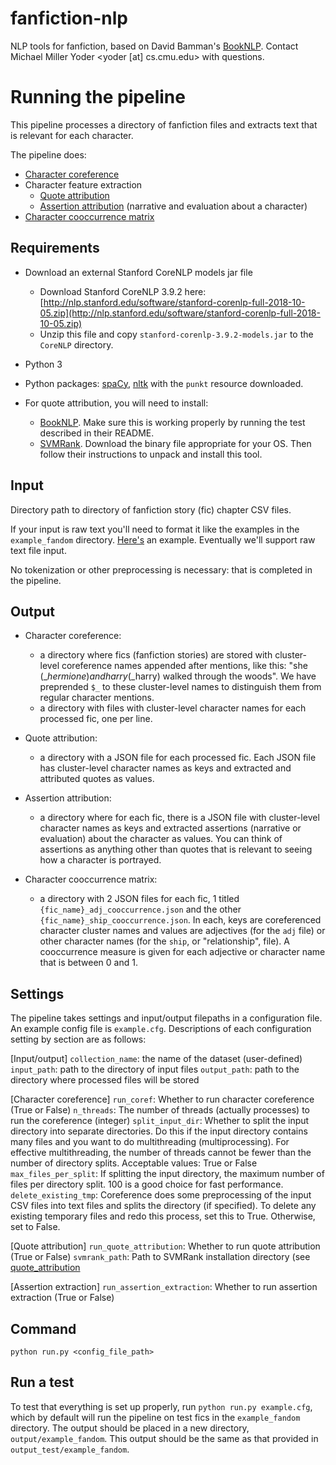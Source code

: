 # fanfiction-nlp
NLP tools for fanfiction, based on David Bamman's [BookNLP](https://github.com/dbamman/book-nlp). Contact Michael Miller Yoder <yoder [at] cs.cmu.edu> with questions.

# Running the pipeline
This pipeline processes a directory of fanfiction files and extracts
 text that is relevant for each character.
 
The pipeline does:
* [Character coreference](char_coref)
* Character feature extraction
	* [Quote attribution](quote_attribution)
	* [Assertion attribution](assertion_extraction) (narrative and evaluation about a character)
* [Character cooccurrence matrix](cooccurrence)

## Requirements
* Download an external Stanford CoreNLP models jar file
	* Download Stanford CoreNLP 3.9.2 here: [http://nlp.stanford.edu/software/stanford-corenlp-full-2018-10-05.zip](http://nlp.stanford.edu/software/stanford-corenlp-full-2018-10-05.zip)
	* Unzip this file and copy `stanford-corenlp-3.9.2-models.jar` to the `CoreNLP` directory.

* Python 3

* Python packages: [spaCy](https://spacy.io/usage), [nltk](https://www.nltk.org/install.html) with the `punkt` resource downloaded.

* For quote attribution, you will need to install:
	* [BookNLP](https://github.com/dbamman/book-nlp). Make sure this is working properly by running the test described in their README.
	* [SVMRank](https://www.cs.cornell.edu/people/tj/svm_light/svm_rank.html). Download the binary file appropriate for your OS. Then follow their instructions to unpack and install this tool.

## Input 
Directory path to directory of fanfiction story (fic) chapter CSV files. 

If your input is raw text you'll need to format it like the examples in the `example_fandom` directory. [Here's](https://github.com/michaelmilleryoder/fanfiction-nlp/blob/master/example_fandom/10118594_0004.csv) an example. Eventually we'll support raw text file input.

No tokenization or other preprocessing is necessary: that is completed in the pipeline.

## Output 
* Character coreference: 
	* a directory where fics (fanfiction stories) are stored with cluster-level coreference names appended after mentions, like this: "she ($\_hermione) and harry ($\_harry) walked through the woods". We have preprended `$_` to these cluster-level names to distinguish them from regular character mentions.
	* a directory with files with cluster-level character names for each processed fic, one per line.

* Quote attribution: 
	* a directory with a JSON file for each processed fic. Each JSON file has cluster-level character names as keys and extracted and attributed quotes as values.

* Assertion attribution: 
	* a directory where for each fic, there is a JSON file with cluster-level character names as keys and extracted assertions (narrative or evaluation) about the character as values. You can think of assertions as anything other than quotes that is relevant to seeing how a character is portrayed.

* Character cooccurrence matrix: 
	* a directory with 2 JSON files for each fic, 1 titled `{fic_name}_adj_cooccurrence.json` and the other `{fic_name}_ship_cooccurrence.json`. In each, keys are coreferenced character cluster names and values are adjectives (for the `adj` file) or other character names (for the `ship`, or "relationship", file). A cooccurrence measure is given for each adjective or character name that is between 0 and 1.

## Settings
The pipeline takes settings and input/output filepaths in a configuration file. An example config file is `example.cfg`. Descriptions of each configuration setting by section are as follows:

[Input/output]
`collection_name`: the name of the dataset (user-defined)
`input_path`: path to the directory of input files
`output_path`: path to the directory where processed files will be stored

[Character coreference]
`run_coref`: Whether to run character coreference (True or False)
`n_threads`: The number of threads (actually processes) to run the coreference (integer)
`split_input_dir`: Whether to split the input directory into separate directories. Do this if the input directory contains many files and you want to do multithreading (multiprocessing). For effective multithreading, the number of threads cannot be fewer than the number of directory splits. Acceptable values: True or False
`max_files_per_split`: If splitting the input directory, the maximum number of files per directory split. 100 is a good choice for fast performance.
`delete_existing_tmp`: Coreference does some preprocessing of the input CSV files into text files and splits the directory (if specified). To delete any existing temporary files and redo this process, set this to True. Otherwise, set to False.

[Quote attribution]
`run_quote_attribution`: Whether to run quote attribution (True or False)
`svmrank_path`: Path to SVMRank installation directory (see [quote_attribution](quote_attribution)

[Assertion extraction]
`run_assertion_extraction`: Whether to run assertion extraction (True or False)

## Command
`python run.py <config_file_path>`

## Run a test
To test that everything is set up properly, run `python run.py example.cfg`, which by default will run the pipeline on test fics in the `example_fandom` directory.
The output should be placed in a new directory, `output/example_fandom`. This output should be the same as that provided in `output_test/example_fandom`.
